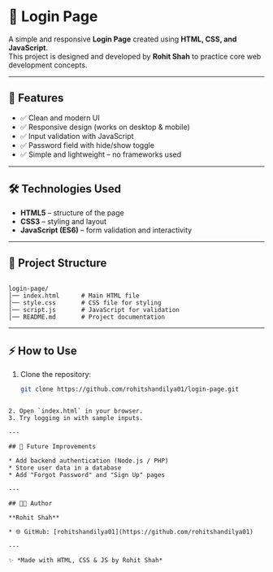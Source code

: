 
# 🔐 Login Page

A simple and responsive **Login Page** created using **HTML, CSS, and JavaScript**.  
This project is designed and developed by **Rohit Shah** to practice core web development concepts.

---

## 🚀 Features
- ✅ Clean and modern UI  
- ✅ Responsive design (works on desktop & mobile)  
- ✅ Input validation with JavaScript  
- ✅ Password field with hide/show toggle  
- ✅ Simple and lightweight – no frameworks used  

---

## 🛠️ Technologies Used
- **HTML5** – structure of the page  
- **CSS3** – styling and layout  
- **JavaScript (ES6)** – form validation and interactivity  

---

## 📂 Project Structure
```

login-page/
│── index.html      # Main HTML file
│── style.css       # CSS file for styling
│── script.js       # JavaScript for validation
│── README.md       # Project documentation

````

---

## ⚡ How to Use
1. Clone the repository:
   ```bash
   git clone https://github.com/rohitshandilya01/login-page.git
````

2. Open `index.html` in your browser.
3. Try logging in with sample inputs.

---

## 🎯 Future Improvements

* Add backend authentication (Node.js / PHP)
* Store user data in a database
* Add "Forgot Password" and "Sign Up" pages

---

## 👨‍💻 Author

**Rohit Shah**

* 🌐 GitHub: [rohitshandilya01](https://github.com/rohitshandilya01)

---

✨ *Made with HTML, CSS & JS by Rohit Shah*



